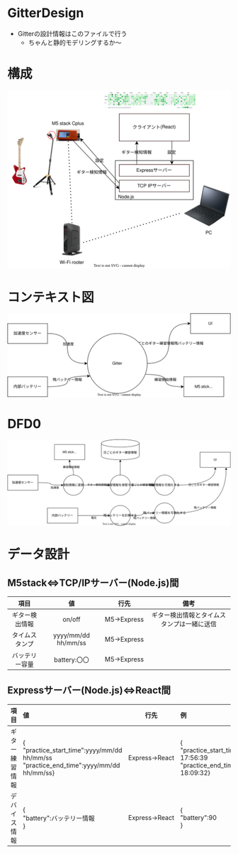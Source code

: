 # GitterDesign
- Gitterの設計情報はこのファイルで行う
  - ちゃんと静的モデリングするか～
# 構成
![picture 1](images/gitter.drawio.svg)  
# コンテキスト図
![context](images/context.drawio.svg)

# DFD0
![DFD0](images/DFD0.drawio.svg)

# データ設計
## M5stack⇔TCP/IPサーバー(Node.js)間
| 項目 |値|行先|備考|
|:--:|:--:|:--:|:--:|
|ギター検出情報|on/off| M5→Express|ギター検出情報とタイムスタンプは一緒に送信|
|タイムスタンプ|yyyy/mm/dd hh/mm/ss| M5→Express||
|バッテリー容量|battery:〇〇| M5→Express||

## Expressサーバー(Node.js)⇔React間
| 項目 |値|行先|例|
|:--:|:--|:--:|:--|
|ギター練習情報|{<br>"practice_start_time":yyyy/mm/dd hh/mm/ss<br>"practice_end_time":yyyy/mm/dd hh/mm/ss}|Express→React|{<br>"practice_start_time":2023/07/22 17:56:39 <br>"practice_end_time":2023/07/23 18:09:32}|
|デバイス情報|{<br>"battery":バッテリー情報<br>}|Express→React|{<br>"battery":90<br>}|



